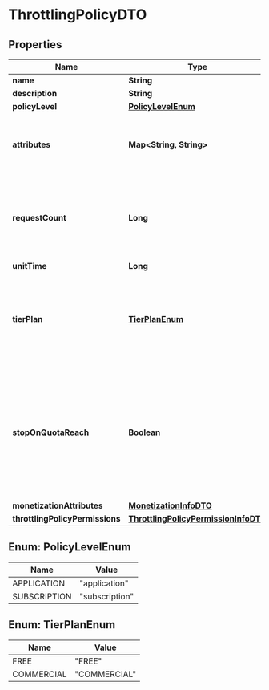 
# ThrottlingPolicyDTO

## Properties
Name | Type | Description | Notes
------------ | ------------- | ------------- | -------------
**name** | **String** |  | 
**description** | **String** |  |  [optional]
**policyLevel** | [**PolicyLevelEnum**](#PolicyLevelEnum) |  |  [optional]
**attributes** | **Map&lt;String, String&gt;** | Custom attributes added to the throttling policy  |  [optional]
**requestCount** | **Long** | Maximum number of requests which can be sent within a provided unit time  | 
**unitTime** | **Long** |  | 
**tierPlan** | [**TierPlanEnum**](#TierPlanEnum) | This attribute declares whether this tier is available under commercial or free  | 
**stopOnQuotaReach** | **Boolean** | If this attribute is set to false, you are capabale of sending requests even if the request count exceeded within a unit time  | 
**monetizationAttributes** | [**MonetizationInfoDTO**](MonetizationInfoDTO.md) |  |  [optional]
**throttlingPolicyPermissions** | [**ThrottlingPolicyPermissionInfoDTO**](ThrottlingPolicyPermissionInfoDTO.md) |  |  [optional]


<a name="PolicyLevelEnum"></a>
## Enum: PolicyLevelEnum
Name | Value
---- | -----
APPLICATION | &quot;application&quot;
SUBSCRIPTION | &quot;subscription&quot;


<a name="TierPlanEnum"></a>
## Enum: TierPlanEnum
Name | Value
---- | -----
FREE | &quot;FREE&quot;
COMMERCIAL | &quot;COMMERCIAL&quot;



